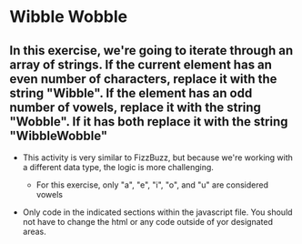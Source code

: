 # Wibble Wobble

## In this exercise, we're going to iterate through an array of strings. If the current element has an even number of characters, replace it with the string "Wibble". If the element has an odd number of vowels, replace it with the string "Wobble". If it has both replace it with the string "WibbleWobble"

* This activity is very similar to FizzBuzz, but because we're working with a different data type, the logic is more challenging.
    * For this exercise, only "a", "e", "i", "o", and "u" are considered vowels

* Only code in the indicated sections within the javascript file. You should not have to change the html or any code outside of yor designated areas.